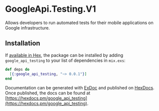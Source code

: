 # GoogleApi.Testing.V1

Allows developers to run automated tests for their mobile applications on Google infrastructure.

## Installation

If [available in Hex](https://hex.pm/docs/publish), the package can be installed
by adding `google_api_testing` to your list of dependencies in `mix.exs`:

```elixir
def deps do
  [{:google_api_testing, "~> 0.0.1"}]
end
```

Documentation can be generated with [ExDoc](https://github.com/elixir-lang/ex_doc)
and published on [HexDocs](https://hexdocs.pm). Once published, the docs can
be found at [https://hexdocs.pm/google_api_testing](https://hexdocs.pm/google_api_testing).
